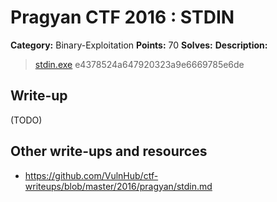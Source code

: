 # Pragyan CTF 2016 : STDIN

**Category:** Binary-Exploitation
**Points:** 70
**Solves:** 
**Description:**

>   [stdin.exe](./stdin.exe)  e4378524a647920323a9e6669785e6de


## Write-up

(TODO)

## Other write-ups and resources

* <https://github.com/VulnHub/ctf-writeups/blob/master/2016/pragyan/stdin.md>
